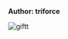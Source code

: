 <b>Author: triforce</b><br>

![giftt](https://github.com/yuankong666/Ultimate-RAT-Collection/assets/128066597/3a08c81c-3f7e-4755-9a75-e6ce809bb038)
